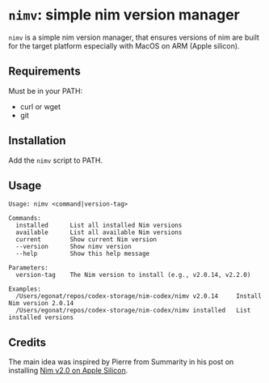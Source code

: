 # `nimv`: simple nim version manager

`nimv` is a simple nim version manager, that ensures versions of nim are built
for the target platform especially with MacOS on ARM (Apple silicon).

## Requirements

Must be in your PATH:
- curl or wget
- git

## Installation

Add the `nimv` script to PATH.

## Usage

```shell
Usage: nimv <command|version-tag>

Commands:
  installed      List all installed Nim versions
  available      List all available Nim versions
  current        Show current Nim version
  --version      Show nimv version
  --help         Show this help message

Parameters:
  version-tag    The Nim version to install (e.g., v2.0.14, v2.2.0)

Examples:
  /Users/egonat/repos/codex-storage/nim-codex/nimv v2.0.14     Install Nim version 2.0.14
  /Users/egonat/repos/codex-storage/nim-codex/nimv installed   List installed versions
```

## Credits

The main idea was inspired by Pierre from Summarity in his post on installing
[Nim v2.0 on Apple Silicon](https://summarity.com/nim-2-m1).